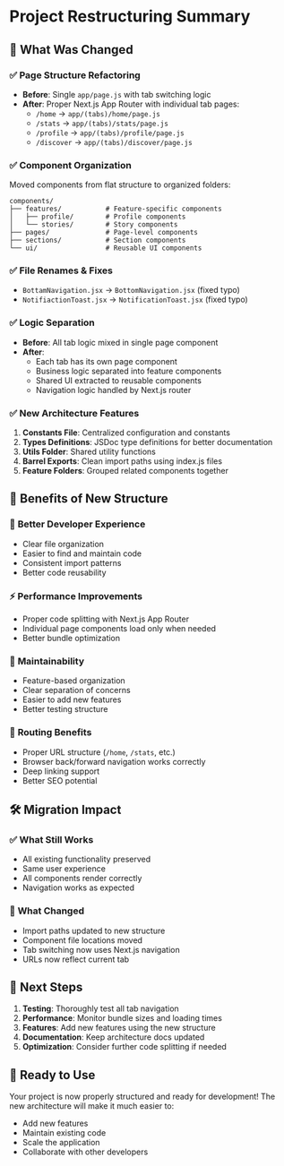 # Project Restructuring Summary

## 🔄 What Was Changed

### ✅ **Page Structure Refactoring**
- **Before**: Single `app/page.js` with tab switching logic
- **After**: Proper Next.js App Router with individual tab pages:
  - `/home` → `app/(tabs)/home/page.js`
  - `/stats` → `app/(tabs)/stats/page.js`
  - `/profile` → `app/(tabs)/profile/page.js`
  - `/discover` → `app/(tabs)/discover/page.js`

### ✅ **Component Organization**
Moved components from flat structure to organized folders:

```
components/
├── features/           # Feature-specific components
│   ├── profile/        # Profile components
│   └── stories/        # Story components
├── pages/              # Page-level components
├── sections/           # Section components
└── ui/                 # Reusable UI components
```

### ✅ **File Renames & Fixes**
- `BottamNavigation.jsx` → `BottomNavigation.jsx` (fixed typo)
- `NotifiactionToast.jsx` → `NotificationToast.jsx` (fixed typo)

### ✅ **Logic Separation**
- **Before**: All tab logic mixed in single page component
- **After**: 
  - Each tab has its own page component
  - Business logic separated into feature components
  - Shared UI extracted to reusable components
  - Navigation logic handled by Next.js router

### ✅ **New Architecture Features**
1. **Constants File**: Centralized configuration and constants
2. **Types Definitions**: JSDoc type definitions for better documentation
3. **Utils Folder**: Shared utility functions
4. **Barrel Exports**: Clean import paths using index.js files
5. **Feature Folders**: Grouped related components together

## 🚀 **Benefits of New Structure**

### 🎯 **Better Developer Experience**
- Clear file organization
- Easier to find and maintain code
- Consistent import patterns
- Better code reusability

### ⚡ **Performance Improvements**
- Proper code splitting with Next.js App Router
- Individual page components load only when needed
- Better bundle optimization

### 🔧 **Maintainability**
- Feature-based organization
- Clear separation of concerns
- Easier to add new features
- Better testing structure

### 📱 **Routing Benefits**
- Proper URL structure (`/home`, `/stats`, etc.)
- Browser back/forward navigation works correctly
- Deep linking support
- Better SEO potential

## 🛠️ **Migration Impact**

### ✅ **What Still Works**
- All existing functionality preserved
- Same user experience
- All components render correctly
- Navigation works as expected

### 🔄 **What Changed**
- Import paths updated to new structure
- Component file locations moved
- Tab switching now uses Next.js navigation
- URLs now reflect current tab

## 📝 **Next Steps**

1. **Testing**: Thoroughly test all tab navigation
2. **Performance**: Monitor bundle sizes and loading times
3. **Features**: Add new features using the new structure
4. **Documentation**: Keep architecture docs updated
5. **Optimization**: Consider further code splitting if needed

## 🏁 **Ready to Use**

Your project is now properly structured and ready for development! The new architecture will make it much easier to:
- Add new features
- Maintain existing code
- Scale the application
- Collaborate with other developers
